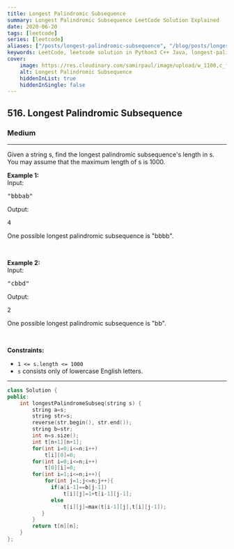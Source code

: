 ```yaml
---
title: Longest Palindromic Subsequence
summary: Longest Palindromic Subsequence LeetCode Solution Explained
date: 2020-06-20
tags: [leetcode]
series: [leetcode]
aliases: ["/posts/longest-palindromic-subsequence", "/blog/posts/longest-palindromic-subsequence", "/longest-palindromic-subsequence"]
keywords: LeetCode, leetcode solution in Python3 C++ Java, longest-palindromic-subsequence solution
cover:
    image: https://res.cloudinary.com/samirpaul/image/upload/w_1100,c_fit,co_rgb:FFFFFF,l_text:Arial_70_bold:Longest Palindromic Subsequence/problem-solving.webp
    alt: Longest Palindromic Subsequence
    hiddenInList: true
    hiddenInSingle: false
---
```



<h2>516. Longest Palindromic Subsequence</h2><h3>Medium</h3><hr><div><p>Given a string s, find the longest palindromic subsequence's length in s. You may assume that the maximum length of s is 1000.</p>

<p><b>Example 1:</b><br>
Input:</p>

<pre>"bbbab"
</pre>
Output:

<pre>4
</pre>
One possible longest palindromic subsequence is "bbbb".

<p>&nbsp;</p>

<p><b>Example 2:</b><br>
Input:</p>

<pre>"cbbd"
</pre>
Output:

<pre>2
</pre>
One possible longest palindromic subsequence is "bb".
<p>&nbsp;</p>
<p><strong>Constraints:</strong></p>

<ul>
	<li><code>1 &lt;= s.length &lt;= 1000</code></li>
	<li><code>s</code> consists only of lowercase English letters.</li>
</ul>
</div>

---




```cpp
class Solution {
public:
    int longestPalindromeSubseq(string s) {
        string a=s;
        string str=s;
        reverse(str.begin(), str.end());
        string b=str;
        int n=s.size();
        int t[n+1][n+1];
        for(int i=0;i<=n;i++)
            t[i][0]=0;
        for(int i=0;i<=n;i++)
            t[0][i]=0;
        for(int i=1;i<=n;i++){
            for(int j=1;j<=n;j++){
              if(a[i-1]==b[j-1])
                  t[i][j]=1+t[i-1][j-1];
              else
                  t[i][j]=max(t[i-1][j],t[i][j-1]);
           }
        }
        return t[n][n];
    }
};
```
